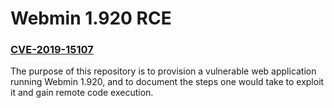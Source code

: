 # Webmin 1.920 RCE

### [CVE-2019-15107](https://www.cvedetails.com/cve/CVE-2019-15107/)

The purpose of this repository is to provision a vulnerable web application running Webmin 1.920, and to document the steps one would take to exploit it and gain remote code execution.
